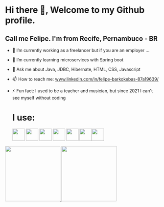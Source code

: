 # Hi there 👋, Welcome to my Github profile. 

## Call me Felipe. I'm from Recife, Pernambuco - BR 

- 🔭 I’m currently working as a freelancer but if you are an employer ...
- 🌱 I’m currently learning microservices with Spring boot
- 💬 Ask me about Java, JDBC, Hibernate, HTML, CSS, Javascript
- 📫 How to reach me: www.linkedin.com/in/felipe-barkokebas-87a19639/
- ⚡ Fun fact: I used to be a teacher and musician, but since 2021 I can't see myself without coding

  # I use:
   
  <img loading="lazy" src="https://cdn.jsdelivr.net/gh/devicons/devicon@latest/icons/java/java-original-wordmark.svg" width="40" height="40"/> <img loading="lazy" width="40" height="40" src="https://cdn.jsdelivr.net/gh/devicons/devicon@latest/icons/spring/spring-original-wordmark.svg" /> <img loading="lazy" src="https://cdn.jsdelivr.net/gh/devicons/devicon@latest/icons/javascript/javascript-original.svg"  width="40" height="40"/> <img loading="lazy" width="40" height="40" src="https://cdn.jsdelivr.net/gh/devicons/devicon@latest/icons/react/react-original.svg" /> <img loading="lazy" width="40" height="40" src="https://cdn.jsdelivr.net/gh/devicons/devicon@latest/icons/html5/html5-original.svg" />  <img loading="lazy" width="40" height="40" src="https://cdn.jsdelivr.net/gh/devicons/devicon@latest/icons/css3/css3-original.svg" /><img loading="lazy" width="40" height="40"  src="https://cdn.jsdelivr.net/gh/devicons/devicon@latest/icons/mysql/mysql-original-wordmark.svg" />
          
          

<div>
<a href="https://github.com/jfbarkokebas">
<img loading="lazy" height="180em" src="https://github-readme-stats.vercel.app/api/top-langs/?username=jfbarkokebas&layout=compact&langs_count=7&theme=dracula"/>
<img loading="lazy" height="180em" src="https://github-readme-stats.vercel.app/api?username=jfbarkokebas&show_icons=true&theme=dracula&include_all_commits=true&count_private=true"/>
</div>
          
          

